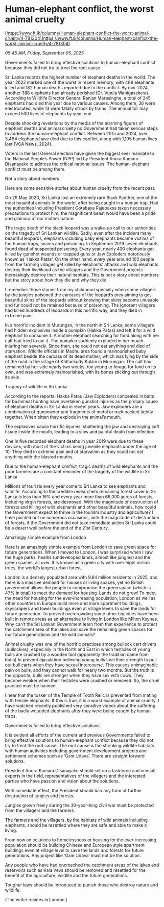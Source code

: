 # Human-elephant conflict, the worst animal cruelty

[https://www.ft.lk/columns/Human-elephant-conflict-the-worst-animal-cruelty/4-781304](https://www.ft.lk/columns/Human-elephant-conflict-the-worst-animal-cruelty/4-781304)

*05:45 AM, Friday, September 05, 2025*

Governments failed to bring effective solutions to human-elephant conflict because they did not try to treat the root cause

Sri Lanka records the highest number of elephant deaths in the world. The year 2023 marked one of the worst in recent memory, with 488 elephants killed and 182 human deaths reported due to the conflict. By mid-2024, another 388 elephants had already perished (Dr. Vipula Wanigasekera). According to Wildlife Director General Ranjan Marasinghe, a total of 245 elephants had died this year due to various causes. Among them, 38 were electrocuted, while 13 were fatally struck by trains. The annual toll may exceed 500 lives of elephants by year-end.

Despite shocking revelations by the media of the alarming figures of elephant deaths and animal cruelty no Government had taken serious steps to address the human-elephant conflict. Between 2015 and 2024, over 3,484 elephants have died due to this conflict, along with 1,195 human lives lost (VOA News, 2024).

Voters in the last General election have given the biggest ever mandate to the National People’s Power (NPP) led by President Anura Kumara Disanayake to address the critical national issues. The human-elephant conflict must be among them.

Not a story about numbers

Here are some sensitive stories about human cruelty from the recent past.

On 29 May 2020, Sri Lanka lost an extremely rare Black Panther, one of the most beautiful animals in the world, after being caught in a human trap. Had the authorities including President Gotabaya Rajapaksa taken necessary precautions to protect him, the magnificent beast would have been a pride and glamour of our mother nature.

The tragic death of the black leopard was a wake-up call to our authorities on the tragedy of Sri Lankan wildlife. Sadly, even after the incident many beautiful leopards, elephants including baby elephants became victims of the human traps, snares and poisoning. In September 2019 seven elephants found dead of suspected poisoning. Every year, nearly 400 elephants get killed by gunshot wounds or trapped guns or Jaw Exploders notoriously known as ‘Hakka Patas’. On the other hand, every year around 100 people from the farming villages get killed by elephants’ attacks and wild elephants destroy their livelihood as the villagers and the Government projects increasingly destroy their natural habitats. This is not a story about numbers but the story about how they die and why they die.

I remember those stories from my childhood specially when some villagers by the jungles poisoned the carcases of the leopard’s prey aiming to get beautiful skins of the leopards without knowing that skins become unusable and fur could not be retained because of poisoning. The ignorant villagers had killed hundreds of leopards in this horrific way, and they died in extreme pain.

In a horrific incident in Murungan, in the north in Sri Lanka, some villagers had hidden explosives inside a pumpkin (Hakka Patas) and left it for a wild elephant to consume it. A mother elephant searching for food along with her calf had tried to eat it. The pumpkin suddenly exploded in her mouth injuring her severely. Since then, she could not eat anything and died of starvation. Wildlife officials in Madhu area found a malnourished baby elephant beside the carcass of its dead mother, which was lying by the side of the road in the village of Kattankudy Kulam in Murungan. The calf had remained by her side nearly two weeks, too young to forage for food on its own, and was extremely malnourished, with its bones sticking out through its skin.

Tragedy of wildlife in Sri Lanka

According to the reports: Hakka Patas (Jaw Exploders) concealed in baits for bushmeat hunting have overtaken gunshot injuries as the primary cause of elephant deaths in Sri Lanka in recent years. Jaw exploders are a combination of gunpowder and fragments of metal or rock packed tightly together. When bitten they explode in the animal’s mouth.

The explosives cause horrific injuries, shattering the jaw and destroying soft tissue inside the mouth, leading to a slow and painful death from infection.

One in five recorded elephant deaths in year 2019 were due to these devices, with most of the victims being juvenile elephants under the age of 10. They died in extreme pain and of starvation as they could not eat anything with the blasted mouths.

Due to the human-elephant conflict, tragic deaths of wild elephants and the poor farmers are a constant reminder of the tragedy of the wildlife in Sri Lanka.

Millions of tourists every year come to Sri Lanka to see elephants and wildlife. According to the credible researchers remaining forest cover in Sri Lanka is less than 16% and every year more than 66,000 acres of forests, including virgin forests, are destroyed. With the magnitude of destruction of forests and killing of wild elephants and other beautiful animals, how could the Government expect to thrive in the tourism industry and agriculture? I have pointed out on numerous occasions, with the magnitude of destruction of forests, if the Government did not take immediate action Sri Lanka could be a desert well before the end of the 21st Century.

Amazingly simple example from London

Here is an amazingly simple example from London to save green space for future generations. When I moved to London, I was surprised when I saw the huge parks, heaths (undeveloped lands, almost like jungles) and the green spaces, all over. It is known as a green city with over eight million trees, the world’s largest urban forest.

London is a densely populated area with 9.84 million residents in 2025, and there is a massive demand for houses or living spaces, yet no British government allows the people to compromise the green space (which is 47% in total) to meet the demand for housing. Lands do not grow! To meet the need for housing for the ever-increasing population, London as well as other countries in Europe build more and more apartment buildings, skyscrapers and tower buildings even at village levels to save the lands for future generation. To prevent overcrowding some other big cities have been built in remote areas as an alternative to living in London like Milton Keynes. Why can’t the Sri Lankan Government learn from that experience to protect the catchment area of the lakes and save the remaining green spaces for our future generations and the wild animals?

Animal cruelty was one of the horrific practices among bullock cart drivers (bullockies), especially in the North and East in which testicles of young bulls are crushed by a wooden tool (apparently the tradition came from India) to prevent ejaculation believing young bulls lose their strength to pull out bull carts when they have sexual intercourse. This causes unimaginable pain on bulls, and they cannot walk for nearly two months. But the truth is the opposite, bulls are stronger when they have sex with cows. They become weaker when their testicles were crushed or removed. So, the cruel practice must be banned.

I hear that the tusker of the Temple of Tooth Relic is prevented from mating with female elephants. If this is true, it is a worst example of animal cruelty. I have watched recently published very sensitive videos about the suffering of the badly wounded elephants after they were being caught by human traps.

Governments failed to bring effective solutions

It is evident all efforts of the current and previous Governments failed to bring effective solutions to human-elephant conflict because they did not try to treat the root cause. The root cause is the shrinking wildlife habitats with human activities including government development projects and settlement schemes such as ‘Gam Udava’. There are straight forward solutions.

President Anura Kumara Disanayake should set up a taskforce and consult experts in the field, representatives of the villagers and the interested parties who have passion and vision about the solutions.

With immediate effect, the President should ban any form of further destruction of jungles and forests.

Jungles grown freely during the 30-year-long civil war must be protected from the villagers and the farmers.

The farmers and the villagers, by the habitats of wild animals including elephants, should be resettled where they are safe and able to make a living.

From now on solutions to homelessness or housing for the ever-increasing population should be building Chinese and European style apartment buildings even at village level to save the lands and forests for future generations. Any project like ‘Gam Udava’ must not be the solution.

Any people who have had encroached the catchment areas of the lakes and reservoirs such as Kala Veva should be removed and resettled for the benefit of the agriculture, wildlife and the future generations.

Tougher laws should be introduced to punish those who destroy nature and wildlife.

(The writer resides in London.)

